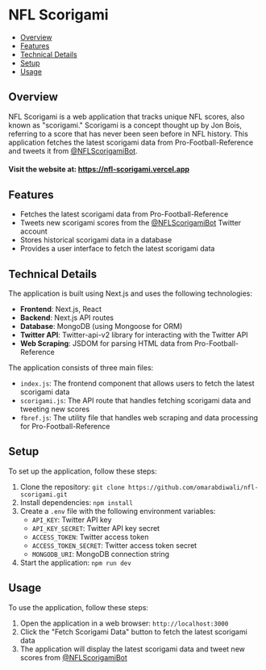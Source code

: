 NFL Scorigami
================

* [Overview](#overview)
* [Features](#features)
* [Technical Details](#technical-details)
* [Setup](#setup)
* [Usage](#usage)

## Overview

NFL Scorigami is a web application that tracks unique NFL scores, also known as "scorigami." Scorigami is a concept thought up by Jon Bois, referring to a score that has never been seen before in NFL history. This application fetches the latest scorigami data from Pro-Football-Reference and tweets it from [@NFLScorigamiBot](https://x.com/NFLScorigamiBot).

#### Visit the website at: https://nfl-scorigami.vercel.app

## Features

* Fetches the latest scorigami data from Pro-Football-Reference
* Tweets new scorigami scores from the [@NFLScorigamiBot](https://x.com/NFLScorigamiBot) Twitter account
* Stores historical scorigami data in a database
* Provides a user interface to fetch the latest scorigami data

## Technical Details

The application is built using Next.js and uses the following technologies:

* **Frontend**: Next.js, React
* **Backend**: Next.js API routes
* **Database**: MongoDB (using Mongoose for ORM)
* **Twitter API**: Twitter-api-v2 library for interacting with the Twitter API
* **Web Scraping**: JSDOM for parsing HTML data from Pro-Football-Reference

The application consists of three main files:

* `index.js`: The frontend component that allows users to fetch the latest scorigami data
* `scorigami.js`: The API route that handles fetching scorigami data and tweeting new scores
* `fbref.js`: The utility file that handles web scraping and data processing for Pro-Football-Reference

## Setup

To set up the application, follow these steps:

1. Clone the repository: `git clone https://github.com/omarabdiwali/nfl-scorigami.git`
2. Install dependencies: `npm install`
3. Create a `.env` file with the following environment variables:
	* `API_KEY`: Twitter API key
	* `API_KEY_SECRET`: Twitter API key secret
	* `ACCESS_TOKEN`: Twitter access token
	* `ACCESS_TOKEN_SECRET`: Twitter access token secret
	* `MONGODB_URI`: MongoDB connection string
4. Start the application: `npm run dev`

## Usage

To use the application, follow these steps:

1. Open the application in a web browser: `http://localhost:3000`
2. Click the "Fetch Scorigami Data" button to fetch the latest scorigami data
3. The application will display the latest scorigami data and tweet new scores from [@NFLScorigamiBot](https://x.com/NFLScorigamiBot)